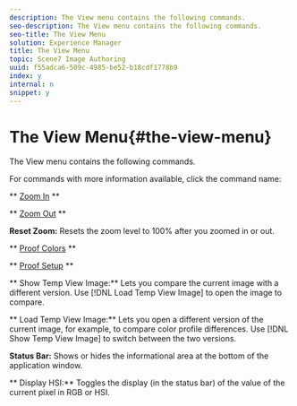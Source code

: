 ```yaml
---
description: The View menu contains the following commands.
seo-description: The View menu contains the following commands.
seo-title: The View Menu
solution: Experience Manager
title: The View Menu
topic: Scene7 Image Authoring
uuid: f55adca6-509c-4985-be52-b18cdf1778b9
index: y
internal: n
snippet: y
---
```


# The View Menu{#the-view-menu}

The View menu contains the following commands.

For commands with more information available, click the command name:

** [Zoom In](../../c-vat-img-auth-opt/c-vat-zoom.md#concept-026c3692c4dd44859aaf9e805614d6ad) **

** [Zoom Out](../../c-vat-img-auth-opt/c-vat-zoom.md#concept-026c3692c4dd44859aaf9e805614d6ad) **

**Reset Zoom:** Resets the zoom level to 100% after you zoomed in or out.

** [Proof Colors](../../c-vat-gs/c-vat-abt-color-mgmt/c-vat-abt-color-mgmt.md#concept-2a2d355fd8e841ca95a926397aed4cab) **

** [Proof Setup](../../c-vat-gs/c-vat-abt-color-mgmt/c-vat-abt-color-mgmt.md#concept-2a2d355fd8e841ca95a926397aed4cab) **

** Show Temp View Image:** Lets you compare the current image with a different version. Use [!DNL Load Temp View Image] to open the image to compare.

** Load Temp View Image:** Lets you open a different version of the current image, for example, to compare color profile differences. Use [!DNL Show Temp View Image] to switch between the two versions.

**Status Bar:** Shows or hides the informational area at the bottom of the application window.

** Display HSI:** Toggles the display (in the status bar) of the value of the current pixel in RGB or HSI. 
